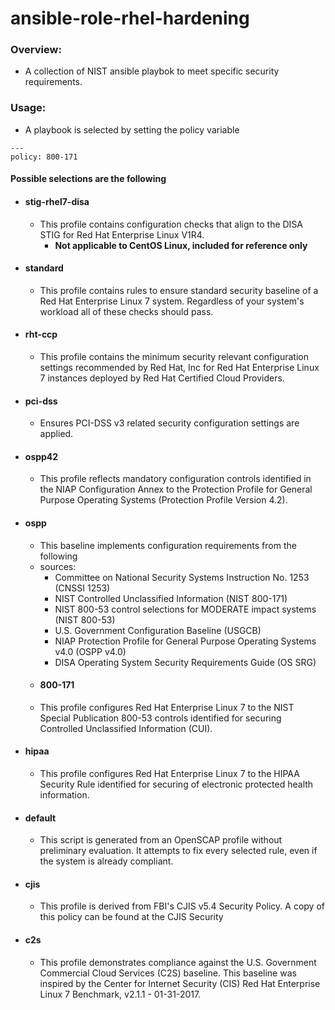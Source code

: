 # ansible-role-rhel-hardening

### Overview:
- A collection of NIST ansible playbok to meet specific security requirements.

### Usage:
- A playbook is selected by setting the policy variable

```
---
policy: 800-171

```
#### Possible selections are the following
- #### stig-rhel7-disa
  - This profile contains configuration checks that align to the DISA STIG for Red Hat Enterprise Linux V1R4.
    - **Not applicable to CentOS Linux, included for reference only**
- #### standard
  - This profile contains rules to ensure standard security baseline of a Red Hat Enterprise Linux 7 system. Regardless of your system's workload all of these checks should pass.
- #### rht-ccp
  - This profile contains the minimum security relevant configuration settings recommended by Red Hat, Inc for Red Hat Enterprise Linux 7 instances deployed by Red Hat Certified Cloud Providers.
- #### pci-dss
  - Ensures PCI-DSS v3 related security configuration settings are applied.
- #### ospp42
  - This profile reflects mandatory configuration controls identified in the NIAP Configuration Annex to the Protection Profile for General Purpose Operating Systems (Protection Profile Version 4.2).
- #### ospp
  -  This baseline implements configuration requirements from the following
    - sources:
      - Committee on National Security Systems Instruction No. 1253 (CNSSI 1253)
      - NIST Controlled Unclassified Information (NIST 800-171)
      - NIST 800-53 control selections for MODERATE impact systems (NIST 800-53)
      - U.S. Government Configuration Baseline (USGCB)
      - NIAP Protection Profile for General Purpose Operating Systems v4.0 (OSPP v4.0)
      - DISA Operating System Security Requirements Guide (OS SRG)
  - #### 800-171
  - This profile configures Red Hat Enterprise Linux 7 to the NIST Special Publication 800-53 controls identified for securing Controlled Unclassified Information (CUI).
- #### hipaa
  - This profile configures Red Hat Enterprise Linux 7 to the HIPAA Security Rule identified for securing of electronic protected health information.
- #### default
  - This script is generated from an OpenSCAP profile without preliminary evaluation. It attempts to fix every selected rule, even if the system is already compliant.
- #### cjis
  - This profile is derived from FBI's CJIS v5.4 Security Policy. A copy of this policy can be found at the CJIS Security
- #### c2s
  - This profile demonstrates compliance against the
   U.S. Government Commercial Cloud Services (C2S) baseline.
   This baseline was inspired by the Center for Internet Security (CIS) Red Hat Enterprise Linux 7 Benchmark, v2.1.1 - 01-31-2017.
   
